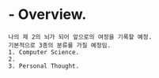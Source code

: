 
# - Overview.
	나의 제 2의 뇌가 되어 앞으로의 여정을 기록할 예정.
	기본적으로 3종의 분류를 가질 예정임.
	1. Computer Science.
	2.
	3. Personal Thought.
